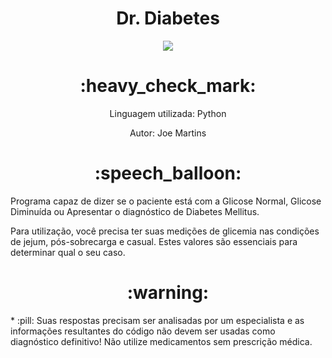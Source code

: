 <h1 align="center"> Dr. Diabetes </h1> 
<p align="center"><img src="http://img.shields.io/static/v1?label=STATUS&message=FINALIZADO&color=GREEN&style=for-the-badge"/></p>

<h1 align="center"> :heavy_check_mark: </h1>
<p align="center"> Linguagem utilizada: Python <p>
<p align="center"> Autor: Joe Martins <p>


<h1 align="center"> :speech_balloon: </h1>
Programa capaz de dizer se o paciente está com a Glicose Normal, Glicose Diminuída ou Apresentar o diagnóstico de Diabetes Mellitus.

Para utilização, você precisa ter suas medições de glicemia nas condições de jejum, pós-sobrecarga e casual. Estes valores são essenciais para determinar qual o seu caso.


<h1 align="center"> :warning: </h1>
* :pill: Suas respostas precisam ser analisadas por um especialista e as informações resultantes do código não devem ser usadas como diagnóstico definitivo! Não utilize medicamentos sem prescrição médica.
